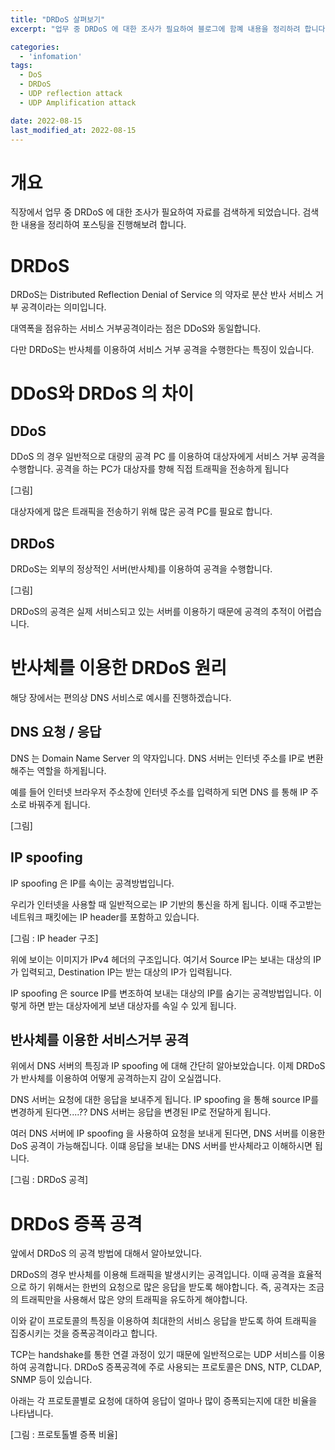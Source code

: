 ```yaml
---
title: "DRDoS 살펴보기"
excerpt: "업무 중 DRDoS 에 대한 조사가 필요하여 블로그에 함꼐 내용을 정리하려 합니다. "

categories:
  - 'infomation'
tags:
  - DoS
  - DRDoS
  - UDP reflection attack
  - UDP Amplification attack

date: 2022-08-15
last_modified_at: 2022-08-15
---
```


# 개요 

직장에서 업무 중 DRDoS 에 대한 조사가 필요하여 자료를 검색하게 되었습니다. 
검색한 내용을 정리하여 포스팅을 진행해보려 합니다. 


# DRDoS

DRDoS는 Distributed Reflection Denial of Service 의 약자로 분산 반사 서비스 거부 공격이라는 의미입니다. 

대역폭을 점유하는 서비스 거부공격이라는 점은 DDoS와 동일합니다.

다만 DRDoS는 반사체를 이용하여 서비스 거부 공격을 수행한다는 특징이 있습니다.

# DDoS와 DRDoS 의 차이

## DDoS

DDoS 의 경우 일반적으로 대량의 공격 PC 를 이용하여 대상자에게 서비스 거부 공격을 수행합니다. 
공격을 하는 PC가 대상자를 향해 직접 트래픽을 전송하게 됩니다 

[그림]

대상자에게 많은 트래픽을 전송하기 위해 많은 공격 PC를 필요로 합니다. 

## DRDoS

DRDoS는 외부의 정상적인 서버(반사체)를 이용하여 공격을 수행합니다. 

[그림]

DRDoS의 공격은 실제 서비스되고 있는 서버를 이용하기 때문에 공격의 추적이 어렵습니다. 

# 반사체를 이용한 DRDoS 원리 

해당 장에서는 편의상 DNS 서비스로 예시를 진행하겠습니다. 

## DNS 요청 / 응답 

DNS 는 Domain Name Server 의 약자입니다. 
DNS 서버는 인터넷 주소를 IP로 변환해주는 역할을 하게됩니다. 

예를 들어 인터넷 브라우저 주소창에 인터넷 주소를 입력하게 되면 DNS 를 통해 IP 주소로 바꿔주게 됩니다. 

[그림]

## IP spoofing

IP spoofing 은 IP를 속이는 공격방법입니다.

우리가 인터넷을 사용할 때 일반적으로는 IP 기반의 통신을 하게 됩니다. 
이때 주고받는 네트워크 패킷에는 IP header를 포함하고 있습니다. 

[그림 : IP header 구조]

위에 보이는 이미지가 IPv4 헤더의 구조입니다. 
여기서 Source IP는 보내는 대상의 IP 가 입력되고, Destination IP는 받는 대상의 IP가 입력됩니다. 

IP spoofing 은 source IP를 변조하여 보내는 대상의 IP를 숨기는 공격방법입니다. 
이렇게 하면 받는 대상자에게 보낸 대상자를 속일 수 있게 됩니다. 


## 반사체를 이용한 서비스거부 공격

위에서 DNS 서버의 특징과 IP spoofing 에 대해 간단히 알아보았습니다. 
이제 DRDoS가 반사체를 이용하여 어떻게 공격하는지 감이 오실껍니다. 

DNS 서버는 요청에 대한 응답을 보내주게 됩니다. 
IP spoofing 을 통해 source IP를 변경하게 된다면....?? 
DNS 서버는 응답을 변경된 IP로 전달하게 됩니다. 

여러 DNS 서버에 IP spoofing 을 사용하여 요청을 보내게 된다면, DNS 서버를 이용한 DoS 공격이 가능해집니다. 
이떄 응답을 보내는 DNS 서버를 반사체라고 이해하시면 됩니다. 

[그림 : DRDoS 공격]


# DRDoS 증폭 공격

앞에서 DRDoS 의 공격 방법에 대해서 알아보았니다. 

DRDoS의 경우 반사체를 이용해 트래픽을 발생시키는 공격입니다. 
이때 공격을 효율적으로 하기 위해서는 한번의 요청으로 많은 응답을 받도록 해야합니다. 
즉, 공격자는 조금의 트래픽만을 사용해서 많은 양의 트래픽을 유도하게 해야합니다. 

이와 같이 프로토콜의 특징을 이용하여 최대한의 서비스 응답을 받도록 하여 트래픽을 집중시키는 것을 증폭공격이라고 합니다. 

TCP는 handshake를 통한 연결 과정이 있기 때문에 일반적으로는 UDP 서비스를 이용하여 공격합니다. 
DRDoS 증폭공격에 주로 사용되는 프로토콜은 DNS, NTP, CLDAP, SNMP 등이 있습니다. 

아래는 각 프로토콜별로 요청에 대하여 응답이 얼마나 많이 증폭되는지에 대한 비율을 나타냅니다. 

[그림 : 프로토톨별 증폭 비율]